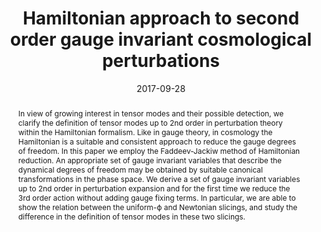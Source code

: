---
title: "Hamiltonian approach to second order gauge invariant cosmological perturbations"
authors:
- admin
- Misao Sasaki
date: "2017-09-28"
doi: "10.1103/PhysRevD.97.023521"

# Schedule page publish date (NOT publication's date).
publishDate: ""

# Publication type.
# Legend: 0 = Uncategorized; 1 = Conference paper; 2 = Journal article;
# 3 = Preprint / Working Paper; 4 = Report; 5 = Book; 6 = Book section;
# 7 = Thesis; 8 = Patent
publication_types: ["2"]

# Publication name and optional abbreviated publication name.
publication: "*Physical Reviews D*"
publication_short: "PRD"

abstract: In view of growing interest in tensor modes and their possible detection, we clarify the definition of tensor modes up to 2nd order in perturbation theory within the Hamiltonian formalism. Like in gauge theory, in cosmology the Hamiltonian is a suitable and consistent approach to reduce the gauge degrees of freedom. In this paper we employ the Faddeev-Jackiw method of Hamiltonian reduction. An appropriate set of gauge invariant variables that describe the dynamical degrees of freedom may be obtained by suitable canonical transformations in the phase space. We derive a set of gauge invariant variables up to 2nd order in perturbation expansion and for the first time we reduce the 3rd order action without adding gauge fixing terms. In particular, we are able to show the relation between the uniform-ϕ and Newtonian slicings, and study the difference in the definition of tensor modes in these two slicings.

# Summary. An optional shortened abstract.
summary: 

tags:
- Inflation
- Early Universe
- Cosmological perturbation theory
- Tensor modes
- Gravitational waves
- Scalar fields
featured: false

links:
 - name: arXiv
   url: http://arxiv.org/pdf/1709.09804.pdf
url_pdf: 
url_code: ''
url_dataset: ''
url_poster: ''
url_project: ''
url_slides: ''
url_source: ''
url_video: ''

# Featured image
# To use, add an image named `featured.jpg/png` to your page's folder. 
image:
  caption: 'Image credit: [**Unsplash**]'
  focal_point: ""
  preview_only: false

# Associated Projects (optional).
#   Associate this publication with one or more of your projects.
#   Simply enter your project's folder or file name without extension.
#   E.g. `internal-project` references `content/project/internal-project/index.md`.
#   Otherwise, set `projects: []`.
projects:
- gravitationalwaves

# Slides (optional).
#   Associate this publication with Markdown slides.
#   Simply enter your slide deck's filename without extension.
#   E.g. `slides: "example"` references `content/slides/example/index.md`.
#   Otherwise, set `slides: ""`.
slides: ""
---